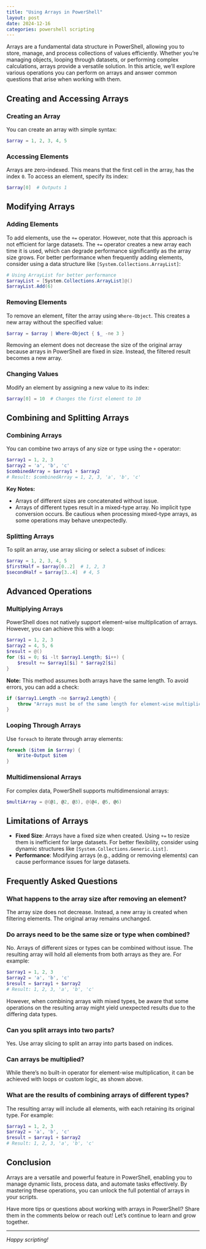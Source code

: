 ```yaml
---
title: "Using Arrays in PowerShell"
layout: post
date: 2024-12-16
categories: powershell scripting
---
```


Arrays are a fundamental data structure in PowerShell, allowing you to store, manage, and process collections of values efficiently. Whether you’re managing objects, looping through datasets, or performing complex calculations, arrays provide a versatile solution. In this article, we’ll explore various operations you can perform on arrays and answer common questions that arise when working with them.

## Creating and Accessing Arrays

### Creating an Array
You can create an array with simple syntax:
```powershell
$array = 1, 2, 3, 4, 5
```

### Accessing Elements
Arrays are zero-indexed. This means that the first cell in the array, has the index ```0```. To access an element, specify its index:
```powershell
$array[0]  # Outputs 1
```

## Modifying Arrays

### Adding Elements
To add elements, use the `+=` operator. However, note that this approach is not efficient for large datasets. The `+=` operator creates a new array each time it is used, which can degrade performance significantly as the array size grows. For better performance when frequently adding elements, consider using a data structure like `[System.Collections.ArrayList]`:
```powershell
# Using ArrayList for better performance
$arrayList = [System.Collections.ArrayList]@()
$arrayList.Add(6)
```

### Removing Elements
To remove an element, filter the array using `Where-Object`. This creates a new array without the specified value:
```powershell
$array = $array | Where-Object { $_ -ne 3 }
```
Removing an element does not decrease the size of the original array because arrays in PowerShell are fixed in size. Instead, the filtered result becomes a new array.

### Changing Values
Modify an element by assigning a new value to its index:
```powershell
$array[0] = 10  # Changes the first element to 10
```

## Combining and Splitting Arrays

### Combining Arrays
You can combine two arrays of any size or type using the `+` operator:
```powershell
$array1 = 1, 2, 3
$array2 = 'a', 'b', 'c'
$combinedArray = $array1 + $array2
# Result: $combinedArray = 1, 2, 3, 'a', 'b', 'c'
```
**Key Notes:**
- Arrays of different sizes are concatenated without issue.
- Arrays of different types result in a mixed-type array. No implicit type conversion occurs. Be cautious when processing mixed-type arrays, as some operations may behave unexpectedly.

### Splitting Arrays
To split an array, use array slicing or select a subset of indices:
```powershell
$array = 1, 2, 3, 4, 5
$firstHalf = $array[0..2]  # 1, 2, 3
$secondHalf = $array[3..4]  # 4, 5
```

## Advanced Operations

### Multiplying Arrays
PowerShell does not natively support element-wise multiplication of arrays. However, you can achieve this with a loop:
```powershell
$array1 = 1, 2, 3
$array2 = 4, 5, 6
$result = @()
for ($i = 0; $i -lt $array1.Length; $i++) {
    $result += $array1[$i] * $array2[$i]
}
```
**Note:** This method assumes both arrays have the same length. To avoid errors, you can add a check:
```powershell
if ($array1.Length -ne $array2.Length) {
    throw "Arrays must be of the same length for element-wise multiplication."
}
```

### Looping Through Arrays
Use `foreach` to iterate through array elements:
```powershell
foreach ($item in $array) {
    Write-Output $item
}
```

### Multidimensional Arrays
For complex data, PowerShell supports multidimensional arrays:
```powershell
$multiArray = @(@1, @2, @3), @(@4, @5, @6)
```

## Limitations of Arrays
- **Fixed Size**: Arrays have a fixed size when created. Using `+=` to resize them is inefficient for large datasets. For better flexibility, consider using dynamic structures like `[System.Collections.Generic.List]`.
- **Performance**: Modifying arrays (e.g., adding or removing elements) can cause performance issues for large datasets.

## Frequently Asked Questions

### What happens to the array size after removing an element?
The array size does not decrease. Instead, a new array is created when filtering elements. The original array remains unchanged.

### Do arrays need to be the same size or type when combined?
No. Arrays of different sizes or types can be combined without issue. The resulting array will hold all elements from both arrays as they are. For example:
```powershell
$array1 = 1, 2, 3
$array2 = 'a', 'b', 'c'
$result = $array1 + $array2
# Result: 1, 2, 3, 'a', 'b', 'c'
```
However, when combining arrays with mixed types, be aware that some operations on the resulting array might yield unexpected results due to the differing data types.

### Can you split arrays into two parts?
Yes. Use array slicing to split an array into parts based on indices.

### Can arrays be multiplied?
While there’s no built-in operator for element-wise multiplication, it can be achieved with loops or custom logic, as shown above.

### What are the results of combining arrays of different types?
The resulting array will include all elements, with each retaining its original type. For example:
```powershell
$array1 = 1, 2, 3
$array2 = 'a', 'b', 'c'
$result = $array1 + $array2
# Result: 1, 2, 3, 'a', 'b', 'c'
```

## Conclusion
Arrays are a versatile and powerful feature in PowerShell, enabling you to manage dynamic lists, process data, and automate tasks effectively. By mastering these operations, you can unlock the full potential of arrays in your scripts.

Have more tips or questions about working with arrays in PowerShell? Share them in the comments below or reach out! Let’s continue to learn and grow together.

---

*Happy scripting!*

